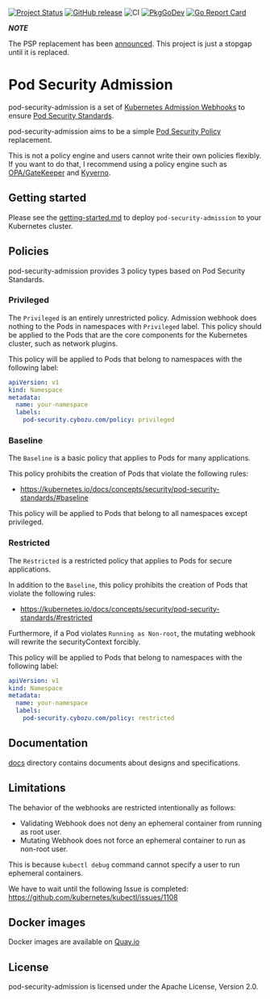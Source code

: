 [![Project Status](https://www.repostatus.org/badges/latest/active.svg)](https://www.repostatus.org/#active)
[![GitHub release](https://img.shields.io/github/release/cybozu-go/pod-security-admission.svg?maxAge=60)][releases]
![CI](https://github.com/cybozu-go/pod-security-admission/workflows/CI/badge.svg)
[![PkgGoDev](https://pkg.go.dev/badge/github.com/cybozu-go/pod-security-admission?tab=overview)](https://pkg.go.dev/github.com/cybozu-go/pod-security-admission?tab=overview)
[![Go Report Card](https://goreportcard.com/badge/github.com/cybozu-go/pod-security-admission)](https://goreportcard.com/report/github.com/cybozu-go/pod-security-admission)

***NOTE***

The PSP replacement has been [announced](https://kubernetes.io/blog/2021/04/06/podsecuritypolicy-deprecation-past-present-and-future/).
This project is just a stopgap until it is replaced.

Pod Security Admission
======================

pod-security-admission is a set of [Kubernetes Admission Webhooks](https://kubernetes.io/docs/reference/access-authn-authz/extensible-admission-controllers/) to ensure [Pod Security Standards](https://kubernetes.io/docs/concepts/security/pod-security-standards/).

pod-security-admission aims to be a simple [Pod Security Policy](https://kubernetes.io/docs/concepts/policy/pod-security-policy/) replacement.

This is not a policy engine and users cannot write their own policies flexibly.
If you want to do that, I recommend using a policy engine such as [OPA/GateKeeper](https://open-policy-agent.github.io/gatekeeper) and [Kyverno](https://kyverno.io).

Getting started
---------------

Please see the [getting-started.md](./docs/getting-started.md) to deploy `pod-security-admission` to your Kubernetes cluster.

Policies
--------

pod-security-admission provides 3 policy types based on Pod Security Standards.

### Privileged

The `Privileged` is an entirely unrestricted policy.
Admission webhook does nothing to the Pods in namespaces with `Privileged` label.
This policy should be applied to the Pods that are the core components for the Kubernetes cluster, such as network plugins.

This policy will be applied to Pods that belong to namespaces with the following label:

```yaml
apiVersion: v1
kind: Namespace
metadata:
  name: your-namespace
  labels: 
    pod-security.cybozu.com/policy: privileged
```

### Baseline

The `Baseline` is a basic policy that applies to Pods for many applications.

This policy prohibits the creation of Pods that violate the following rules:
- https://kubernetes.io/docs/concepts/security/pod-security-standards/#baseline

This policy will be applied to Pods that belong to all namespaces except privileged.

### Restricted

The `Restricted` is a restricted policy that applies to Pods for secure applications.

In addition to the `Baseline`, this policy prohibits the creation of Pods that violate the following rules:
- https://kubernetes.io/docs/concepts/security/pod-security-standards/#restricted

Furthermore, if a Pod violates `Running as Non-root`, the mutating webhook will rewrite the securityContext forcibly.

This policy will be applied to Pods that belong to namespaces with the following label:

```yaml
apiVersion: v1
kind: Namespace
metadata:
  name: your-namespace
  labels:
    pod-security.cybozu.com/policy: restricted
```

Documentation
-------------

[docs](docs/) directory contains documents about designs and specifications.

Limitations
-----------

The behavior of the webhooks are restricted intentionally as follows:
- Validating Webhook does not deny an ephemeral container from running as root user.
- Mutating Webhook does not force an ephemeral container to run as non-root user.

This is because `kubectl debug` command cannot specify a user to run ephemeral containers.

We have to wait until the following Issue is completed:
https://github.com/kubernetes/kubectl/issues/1108

Docker images
-------------

Docker images are available on [Quay.io](https://quay.io/repository/cybozu/pod-security-admission)

License
-------

pod-security-admission is licensed under the Apache License, Version 2.0.

[releases]: https://github.com/cybozu-go/pod-security-admission/releases
